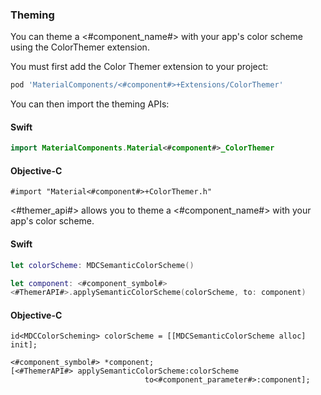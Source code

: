 ### Theming

You can theme a <#component_name#> with your app's color scheme using the ColorThemer extension.

You must first add the Color Themer extension to your project:

``` bash
pod 'MaterialComponents/<#component#>+Extensions/ColorThemer'
```

You can then import the theming APIs:

<!--<div class="material-code-render" markdown="1">-->
#### Swift
``` swift
import MaterialComponents.Material<#component#>_ColorThemer
```

#### Objective-C

``` objc
#import "Material<#component#>+ColorThemer.h"
```
<!--</div>-->

<#themer_api#> allows you to theme a <#component_name#> with your app's color
scheme.

<!--<div class="material-code-render" markdown="1">-->
#### Swift
``` swift
let colorScheme: MDCSemanticColorScheme()

let component: <#component_symbol#>
<#ThemerAPI#>.applySemanticColorScheme(colorScheme, to: component)
```

#### Objective-C

``` objc
id<MDCColorScheming> colorScheme = [[MDCSemanticColorScheme alloc] init];

<#component_symbol#> *component;
[<#ThemerAPI#> applySemanticColorScheme:colorScheme
                              to<#component_parameter#>:component];
```
<!--</div>-->
